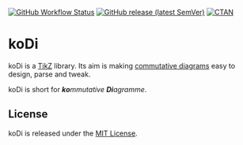 [![GitHub Workflow Status][tests-shield]][tests-link]
[![GitHub release (latest SemVer)][release-shield]][release-link]
[![CTAN][ctan-shield]][ctan-link]

[tests-shield]: https://img.shields.io/github/workflow/status/paolobrasolin/kodi/Tests?label=Tests&logo=github
[tests-link]: https://github.com/paolobrasolin/kodi/actions?query=workflow%3ATests
[release-shield]: https://img.shields.io/github/v/release/paolobrasolin/kodi?label=Release&logo=github&sort=semver
[release-link]: https://github.com/paolobrasolin/kodi/releases
[ctan-shield]: https://img.shields.io/ctan/v/kodi?label=CTAN
[ctan-link]: https://ctan.org/pkg/kodi

# koDi

koDi is a [TikZ] library. Its aim is making [commutative diagrams] easy to design, parse and tweak.

[TikZ]: https://en.wikipedia.org/wiki/PGF/TikZ
[commutative diagrams]: https://en.wikipedia.org/wiki/Commutative_diagram

koDi is short for _**ko**mmutative **Di**agramme_.

## License

koDi is released under the [MIT License].

[MIT License]: https://opensource.org/licenses/MIT